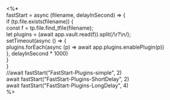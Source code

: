 <%*  
fastStart = async (filename, delayInSecond) => {  
if (tp.file.exists(filename)) {  
const f = tp.file.find_tfile(filename);  
let plugins = (await app.vault.read(f)).split(/\r?\n/);  
setTimeout(async () => {  
plugins.forEach(async (p) => await app.plugins.enablePlugin(p))  
}, delayInSecond * 1000)  
}  
}  
//await fastStart("FastStart-Plugins-simple", 2)  
await fastStart("FastStart-Plugins-ShortDelay", 2)  
await fastStart("FastStart-Plugins-LongDelay", 4)  
%>